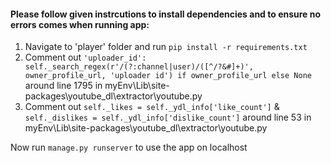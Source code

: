 <h4>Please follow given instrcutions to install dependencies and to ensure no errors comes when running app:</h4>
<ol>
    <li>
        Navigate to 'player' folder and run <code>pip install -r requirements.txt</code>
    </li>
    <li>
        Comment out <code>'uploader_id': self._search_regex(r'/(?:channel|user)/([^/?&#]+)', owner_profile_url, 'uploader id') if owner_profile_url else None</code> around line 1795 in myEnv\Lib\site-packages\youtube_dl\extractor\youtube.py
    </li>
    <li>
        Comment out <code>self._likes = self._ydl_info['like_count']</code> & <code>self._dislikes = self._ydl_info['dislike_count']</code> around line 53 in myEnv\Lib\site-packages\youtube_dl\extractor\youtube.py
    </li>
</ol>
Now run <code>manage.py runserver</code> to use the app on localhost
